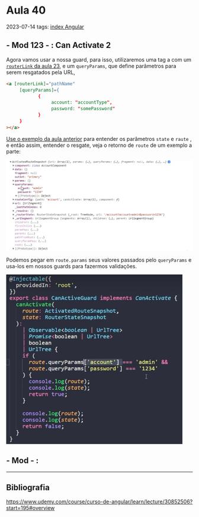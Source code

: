 # Aula 40
2023-07-14
tags: [index Angular](../index%20Angular.md)

## - Mod 123 - : Can Activate 2

Agora vamos usar a nossa guard, para isso, utilizaremos uma tag a com um [`routerLink` da  aula 23](../Section%2012/Aula23.md), e um `queryParams`, que define parâmetros para serem resgatados pela URL,

~~~html
<a [routerLink]="pathName" 
	 [queryParams]={
			{
				 account: "accountType", 
				 password: "somePassword"
			}
	 }
></a>
~~~

[Use o exemplo da aula anterior](Aula39.md#Por%20referência,%20dos%20códigos) para entender os parâmetros `state` e `raute` , e então assim, entender o resgate, veja o retorno de `route` de um exemplo a parte:

![](../../../Pasted%20image%2020230714110954.png)

Podemos pegar em `route.params` seus valores passados pelo `queryParams` e usa-los em nossos guards para fazermos validações.

![](../../../Pasted%20image%2020230714112833.png)

## - Mod  - :



-----------------------------------------------
## Bibliografia

https://www.udemy.com/course/curso-de-angular/learn/lecture/30852506?start=195#overview
